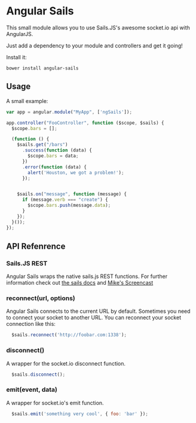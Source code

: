 Angular Sails
=============

This small module allows you to use Sails.JS's awesome socket.io api with AngularJS.

Just add a dependency to your module and controllers and get it going!

Install it:

```shell
bower install angular-sails
```

Usage
-----

A small example:

```javascript
var app = angular.module("MyApp", ['ngSails']);

app.controller("FooController", function ($scope, $sails) {
  $scope.bars = [];

  (function () {
    $sails.get("/bars")
      .success(function (data) {
        $scope.bars = data;
      })
      .error(function (data) {
        alert('Houston, we got a problem!');
      });


    $sails.on("message", function (message) {
      if (message.verb === "create") {
        $scope.bars.push(message.data);
      }
    });
  }());
});
```

API Refenrence
--------------

### Sails.JS REST ###
Angular Sails wraps the native sails.js REST functions. For further information check out [the sails docs](http://sailsjs.org/#!documentation/sockets) and [Mike's Screencast](http://www.youtube.com/watch?v=GK-tFvpIR7c)

### reconnect(url, options) ###
Angular Sails connects to the current URL by default. Sometimes you need to connect your socket to another URL.
You can reconnect your socket connection like this:
```javascript
  $sails.reconnect('http://foobar.com:1338');
```

### disconnect() ###
A wrapper for the socket.io disconnect function.
```javascript
  $sails.disconnect();
```

### emit(event, data) ###
A wrapper for socket.io's emit function.
```javascript
  $sails.emit('something very cool', { foo: 'bar' });
```
